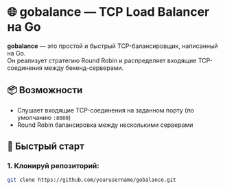 # 🌐 gobalance — TCP Load Balancer на Go

**gobalance** — это простой и быстрый TCP-балансировщик, написанный на Go.  
Он реализует стратегию Round Robin и распределяет входящие TCP-соединения между бекенд-серверами.

## 📦 Возможности

- Слушает входящие TCP-соединения на заданном порту (по умолчанию `:8080`)
- Round Robin балансировка между несколькими серверами

## 🚀 Быстрый старт

### 1. Клонируй репозиторий:

```bash
git clone https://github.com/yourusername/gobalance.git
